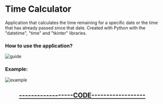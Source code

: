 # Time Calculator
Application that calculates the time remaining for a specific date or the time that has already passed since that date.
Created with Python with the "datetime", "time" and "tkinter" libraries.

### How to use the application?
![guide](https://user-images.githubusercontent.com/79358509/215327878-cc581708-e777-42a2-beff-1a614625abff.jpg)

### Example:
![example](https://user-images.githubusercontent.com/79358509/215327965-35a55d2e-7303-4a64-8267-b84cdeabaada.png)

## <div align="center">[------------------CODE------------------](https://github.com/Conper/Time-calculate/blob/main/TimeCalculator.py)</div>
